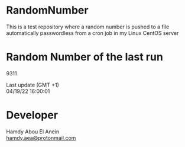 # RandomNumber    
This is a test repository where a random number is pushed to a file automatically passwordless from a cron job in my Linux CentOS server    
# Random Number of the last run   
9311
      
Last update (GMT +1)    
04/19/22 16:00:01
# Developer    
Hamdy Abou El Anein   
hamdy.aea@protonmail.com
